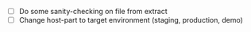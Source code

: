 - [ ] Do some sanity-checking on file from extract
- [ ] Change host-part to target environment (staging, production, demo)
